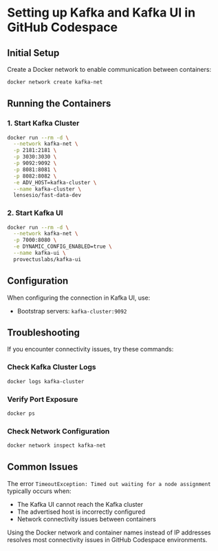 # Setting up Kafka and Kafka UI in GitHub Codespace

## Initial Setup

Create a Docker network to enable communication between containers:

```bash
docker network create kafka-net
```

## Running the Containers

### 1. Start Kafka Cluster
```bash
docker run --rm -d \
  --network kafka-net \
  -p 2181:2181 \
  -p 3030:3030 \
  -p 9092:9092 \
  -p 8081:8081 \
  -p 8082:8082 \
  -e ADV_HOST=kafka-cluster \
  --name kafka-cluster \
  lensesio/fast-data-dev
```

### 2. Start Kafka UI
```bash
docker run --rm -d \
  --network kafka-net \
  -p 7000:8080 \
  -e DYNAMIC_CONFIG_ENABLED=true \
  --name kafka-ui \
  provectuslabs/kafka-ui
```

## Configuration

When configuring the connection in Kafka UI, use:
- Bootstrap servers: `kafka-cluster:9092`

## Troubleshooting

If you encounter connectivity issues, try these commands:

### Check Kafka Cluster Logs
```bash
docker logs kafka-cluster
```

### Verify Port Exposure
```bash
docker ps
```

### Check Network Configuration
```bash
docker network inspect kafka-net
```

## Common Issues

The error `TimeoutException: Timed out waiting for a node assignment` typically occurs when:
- The Kafka UI cannot reach the Kafka cluster
- The advertised host is incorrectly configured
- Network connectivity issues between containers

Using the Docker network and container names instead of IP addresses resolves most connectivity issues in GitHub Codespace environments.